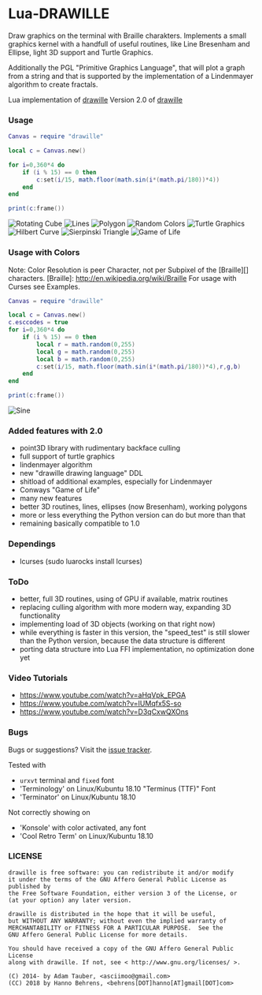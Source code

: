 Lua-DRAWILLE
============

Draw graphics on the terminal with Braille charakters. Implements a small graphics kernel with a handfull of useful routines, like Line Bresenham and Ellipse, light 3D support and Turtle Graphics.

Additionally the PGL "Primitive Graphics Language", that will plot a graph from a string and that is supported by the implementation of a Lindenmayer algorithm to create fractals.


Lua implementation of [drawille](http://github.com/asciimoo/drawille)
Version 2.0 of [drawille](https://github.com/silizium/lua-drawille.git)


### Usage

```lua
Canvas = require "drawille"

local c = Canvas.new()

for i=0,360*4 do
    if (i % 15) == 0 then
        c:set(i/15, math.floor(math.sin(i*(math.pi/180))*4))
    end
end

print(c:frame())
```

![Rotating Cube](docs/images/rotating_cube.png)
![Lines](docs/images/lines.png)
![Polygon](docs/images/polygon.png)
![Random Colors](docs/images/random_color.png)
![Turtle Graphics](docs/images/turtle.png)
![Hilbert Curve](docs/images/turtle_hilbert.png)
![Sierpinski Triangle](docs/images/turtle_sierpinski.png)
![Game of Life](docs/images/life.png)


### Usage with Colors
Note: Color Resolution is peer Character, not per Subpixel of the [Braille][] characters.
[Braille]: http://en.wikipedia.org/wiki/Braille
For usage with Curses see Examples.

```lua
Canvas = require "drawille"

local c = Canvas.new()
c.esccodes = true
for i=0,360*4 do
    if (i % 15) == 0 then
        local r = math.random(0,255)
        local g = math.random(0,255)
        local b = math.random(0,255)
        c:set(i/15, math.floor(math.sin(i*(math.pi/180))*4),r,g,b)
    end
end

print(c:frame())
```
![Sine](docs/images/basic.png)

### Added features with 2.0

* point3D library with rudimentary backface culling
* full support of turtle graphics 
* lindenmayer algorithm
* new "drawille drawing language" DDL 
* shitload of additional examples, especially for Lindenmayer
* Conways "Game of Life"
* many new features
* better 3D routines, lines, ellipses (now Bresenham), working polygons
* more or less everything the Python version can do but more than that
* remaining basically compatible to 1.0

### Dependings

* lcurses (sudo luarocks install lcurses)

### ToDo

* better, full 3D routines, using of GPU if available, matrix routines
* replacing culling algorithm with more modern way, expanding 3D functionality
* implementing load of 3D objects (working on that right now)
* while everything is faster in this version, the "speed_test" is still slower than the Python version, because the data structure is different
* porting data structure into Lua FFI implementation, no optimization done yet

### Video Tutorials

* https://www.youtube.com/watch?v=aHqVpk_EPGA
* https://www.youtube.com/watch?v=IUMqfx5S-so
* https://www.youtube.com/watch?v=D3qCxwQXOns

### Bugs

Bugs or suggestions? Visit the [issue tracker](https://github.com/silizium/lua-drawille/issues).

Tested with 
* `urxvt` terminal and `fixed` font 
* 'Terminology' on Linux/Kubuntu 18.10 "Terminus (TTF)" Font
* 'Terminator' on Linux/Kubuntu 18.10 

Not correctly showing on 
* 'Konsole' with color activated, any font
* 'Cool Retro Term' on Linux/Kubuntu 18.10

### LICENSE

```
drawille is free software: you can redistribute it and/or modify
it under the terms of the GNU Affero General Public License as published by
the Free Software Foundation, either version 3 of the License, or
(at your option) any later version.

drawille is distributed in the hope that it will be useful,
but WITHOUT ANY WARRANTY; without even the implied warranty of
MERCHANTABILITY or FITNESS FOR A PARTICULAR PURPOSE.  See the
GNU Affero General Public License for more details.

You should have received a copy of the GNU Affero General Public License
along with drawille. If not, see < http://www.gnu.org/licenses/ >.

(C) 2014- by Adam Tauber, <asciimoo@gmail.com>
(CC) 2018 by Hanno Behrens, <behrens[DOT]hanno[AT]gmail[DOT]com>
```
